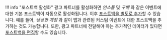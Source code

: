 !!! info "포스트백 활성화"
	광고 파트너를 활성화하면 *인스톨* 및 *구매* 와 같은 이벤트에 대한 기본 포스트백이 자동으로 활성화됩니다. 이후 [포스트백을 별도로 추가](#adding-more-postbacks)할 수 있습니다. 예를 들어, *생성한 계정* 과 같이 앱과 관련된 커스텀 이벤트에 대한 포스트백을 추가하는 것도 가능합니다. 또한, 광고 파트너에 전달해야 하는 추가적인 데이터가 있다면 [포스트백을 편집](#advanced-editing-postbacks)할 수도 있습니다.
